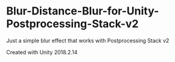 # Blur-Distance-Blur-for-Unity-Postprocessing-Stack-v2
Just a simple blur effect that works with Postprocessing Stack v2

Created with Unity 2018.2.14
